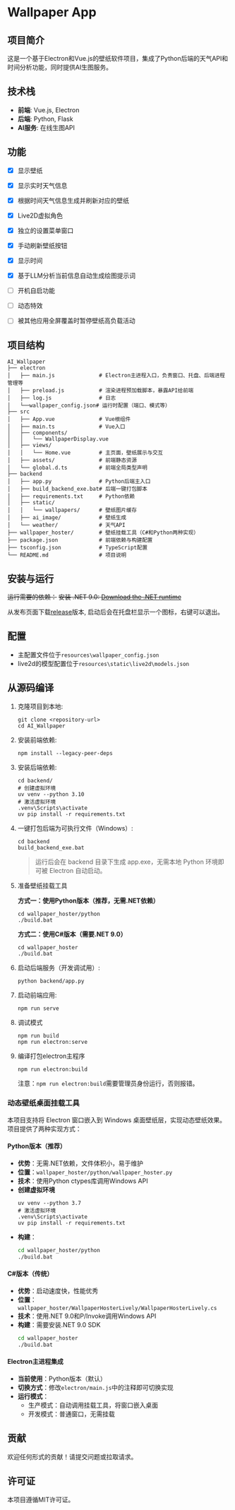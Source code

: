 # Wallpaper App

## 项目简介
这是一个基于Electron和Vue.js的壁纸软件项目，集成了Python后端的天气API和时间分析功能，同时提供AI生图服务。

## 技术栈
- **前端**: Vue.js, Electron
- **后端**: Python, Flask
- **AI服务**: 在线生图API


## 功能
- [x] 显示壁纸
- [x] 显示实时天气信息
- [x] 根据时间天气信息生成并刷新对应的壁纸
- [x] Live2D虚拟角色
- [x] 独立的设置菜单窗口
- [x] 手动刷新壁纸按钮
- [X] 显示时间
- [x] 基于LLM分析当前信息自动生成绘图提示词
- [ ] 开机自启功能
- [ ] 动态特效
- [ ] 被其他应用全屏覆盖时暂停壁纸高负载活动


## 项目结构
```
AI_Wallpaper
├── electron
│   ├── main.js              # Electron主进程入口，负责窗口、托盘、后端进程管理等
│   ├── preload.js           # 渲染进程预加载脚本，暴露API给前端
│   ├── log.js               # 日志
│   └──wallpaper_config.json# 运行时配置（端口、模式等）
├── src
│   ├── App.vue              # Vue根组件
│   ├── main.ts              # Vue入口
│   ├── components/
│   │   └── WallpaperDisplay.vue
│   ├── views/
│   │   └── Home.vue         # 主页面，壁纸展示与交互
│   ├── assets/              # 前端静态资源
│   └── global.d.ts          # 前端全局类型声明
├── backend
│   ├── app.py               # Python后端主入口
│   ├── build_backend_exe.bat# 后端一键打包脚本
│   ├── requirements.txt     # Python依赖
│   ├── static/
│   │   └── wallpapers/      # 壁纸图片缓存
│   ├── ai_image/            # 壁纸生成
│   └── weather/             # 天气API
├── wallpaper_hoster/        # 壁纸挂载工具（C#和Python两种实现）
├── package.json             # 前端依赖与构建配置
├── tsconfig.json            # TypeScript配置
└── README.md                # 项目说明
```

## 安装与运行
~~运行需要的依赖：~~
~~安装 .NET 9.0: [Download the .NET runtime](https://aka.ms/dotnet-core-applaunch?missing_runtime=true&arch=x64&rid=win-x64&os=win10&apphost_version=9.0.6)~~

从发布页面下载[release](https://github.com/liuyunrui123/AI_Wallpaper/releases)版本, 启动后会在托盘栏显示一个图标，右键可以退出。

## 配置
- 主配置文件位于`resources\wallpaper_config.json`
- live2d的模型配置位于`resources\static\live2d\models.json`

## 从源码编译
1. 克隆项目到本地:
   ```
   git clone <repository-url>
   cd AI_Wallpaper
   ```

2. 安装前端依赖:
   ```
   npm install --legacy-peer-deps
   ```

3. 安装后端依赖:
   ```shell
   cd backend/
   # 创建虚拟环境
   uv venv --python 3.10
   # 激活虚拟环境
   .venv\Scripts\activate
   uv pip install -r requirements.txt
   ```

4. 一键打包后端为可执行文件（Windows）:
   ```
   cd backend
   build_backend_exe.bat
   ```
   > 运行后会在 backend 目录下生成 app.exe，无需本地 Python 环境即可被 Electron 自动启动。

5. 准备壁纸挂载工具

   **方式一：使用Python版本（推荐，无需.NET依赖）**
   ```
   cd wallpaper_hoster/python
   ./build.bat
   ```

   **方式二：使用C#版本（需要.NET 9.0）**
   ```
   cd wallpaper_hoster
   ./build.bat
   ```

6. 启动后端服务（开发调试用）:
   ```
   python backend/app.py
   ```

7. 启动前端应用:
   ```
   npm run serve
   ```

8. 调试模式
   ```
   npm run build
   npm run electron:serve
   ```

9. 编译打包electron主程序
   ```
   npm run electron:build
   ```
   注意：`npm run electron:build`需要管理员身份运行，否则报错。

### 动态壁纸桌面挂载工具
本项目支持将 Electron 窗口嵌入到 Windows 桌面壁纸层，实现动态壁纸效果。项目提供了两种实现方式：

#### Python版本（推荐）
- **优势**：无需.NET依赖，文件体积小，易于维护
- **位置**：`wallpaper_hoster/python/wallpaper_hoster.py`
- **技术**：使用Python ctypes库调用Windows API
- **创建虚拟环境**
   ```
   uv venv --python 3.7
   # 激活虚拟环境
   .venv\Scripts\activate
   uv pip install -r requirements.txt
   ```
- **构建**：
  ```bash
  cd wallpaper_hoster/python
  ./build.bat
  ```

#### C#版本（传统）
- **优势**：启动速度快，性能优秀
- **位置**：`wallpaper_hoster/WallpaperHosterLively/WallpaperHosterLively.cs`
- **技术**：使用.NET 9.0和P/Invoke调用Windows API
- **构建**：需要安装.NET 9.0 SDK
  ```bash
  cd wallpaper_hoster
  ./build.bat
  ```

#### Electron主进程集成
- **当前使用**：Python版本（默认）
- **切换方式**：修改`electron/main.js`中的注释即可切换实现
- **运行模式**：
  - 生产模式：自动调用挂载工具，将窗口嵌入桌面
  - 开发模式：普通窗口，无需挂载


## 贡献
欢迎任何形式的贡献！请提交问题或拉取请求。

## 许可证
本项目遵循MIT许可证。
